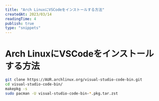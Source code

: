 ```yaml
---
title: "Arch LinuxにVSCodeをインストールする方法"
createdAt: 2023/03/14
readingTime: 4
publish: true
type: "snippets"
---
```

# Arch LinuxにVSCodeをインストールする方法

```bash
git clone https://AUR.archlinux.org/visual-studio-code-bin.git
cd visual-studio-code-bin/
makepkg -s
sudo pacman -U visual-studio-code-bin-*.pkg.tar.zst
```